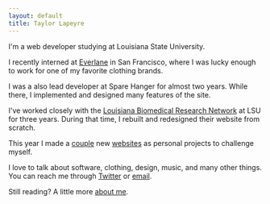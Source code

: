 ```yaml
---
layout: default
title: Taylor Lapeyre
---
```


I'm a web developer studying at Louisiana State University.

I recently interned at [Everlane][everlane] in San Francisco, where I was lucky enough to work for one of my favorite clothing brands.

I was a also lead developer at Spare Hanger for almost two years. While there, I implemented and designed many features of the site.

I've worked closely with the [Louisiana Biomedical Research Network][lbrn] at LSU for three years. During that time, I rebuilt and redesigned their website from scratch.

This year I made a [couple][division] new [websites][agora] as personal projects to challenge myself.

I love to talk about software, clothing, design, music, and many other things. You can reach me through [Twitter][twitter] or [email][email].

Still reading? A little more [about me][about].

[everlane]: http://everlane.com
[lbrn]: http://lbrn.lsu.edu
[agora]: https://github.com/taylorlapeyre/agora
[twitter]: http://twitter.com/taylorlapeyre
[email]: mailto:hello@taylorlapeyre.me
[about]: /about
[division]: https://github.com/div-ision
